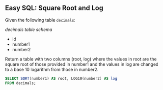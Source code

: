 ## Easy SQL: Square Root and Log

Given the following table `decimals`:

*decimals table schema*

* id
* number1
* number2

Return a table with two columns (root, log) where the values in root are the square root of those provided in number1 and the values in log are changed to a base 10 logarithm from those in number2.


```sql
SELECT SQRT(number1) AS root, LOG10(number2) AS log
FROM decimals;
```  
